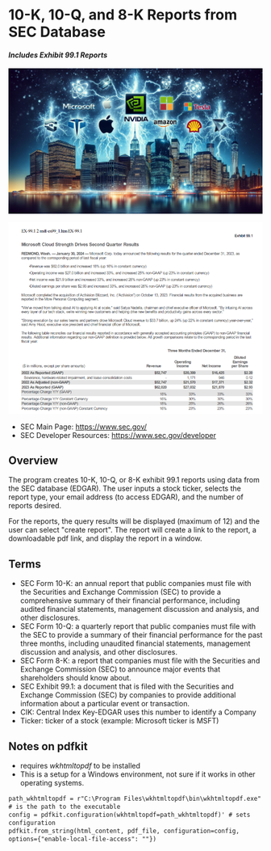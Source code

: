 # 10-K, 10-Q, and 8-K Reports from SEC Database
#### _Includes Exhibit 99.1 Reports_
![alt-text](ws2.jpeg "Wall Street") 

![alt-text](msft8k.png "8-K Press Release")

- SEC Main Page: https://www.sec.gov/
- SEC Developer Resources: https://www.sec.gov/developer

## Overview
The program creates 10-K, 10-Q, or 8-K exhibit 99.1 reports using data from the SEC database (EDGAR). The user 
inputs a stock ticker, selects the report type, your email address (to access EDGAR), and the number of reports desired.  

For the reports, the query results will be displayed (maximum of 12) and the user can select "create report".  The
report will create a link to the report, a downloadable pdf link, and display the report in a window. 

## Terms
* SEC Form 10-K: an annual report that public companies must file with the Securities and Exchange Commission (SEC) 
to provide a comprehensive summary of their financial performance, including audited financial statements, management 
discussion and analysis, and other disclosures.
* SEC Form 10-Q: a quarterly report that public companies must file with the SEC to provide a summary of their financial 
performance for the past three months, including unaudited financial statements, management discussion and analysis, 
and other disclosures.
* SEC Form 8-K: a report that companies must file with the Securities and Exchange Commission (SEC) to announce major 
events that shareholders should know about.
* SEC Exhibit 99.1: a document that is filed with the Securities and Exchange Commission (SEC) by companies to provide 
additional information about a particular event or transaction.
* CIK: Central Index Key-EDGAR uses this number to identify a Company 
* Ticker: ticker of a stock (example: Microsoft ticker is MSFT)

## Notes on pdfkit
* requires _wkhtmltopdf_ to be installed 
* This is a setup for a Windows environment, not sure if it works in other operating systems.
```
path_wkhtmltopdf = r"C:\Program Files\wkhtmltopdf\bin\wkhtmltopdf.exe" # is the path to the executable
config = pdfkit.configuration(wkhtmltopdf=path_wkhtmltopdf)' # sets configuration
pdfkit.from_string(html_content, pdf_file, configuration=config, options={"enable-local-file-access": ""}) 
```